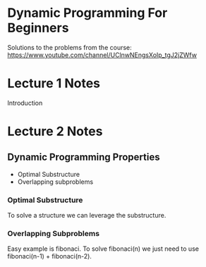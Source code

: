 # Dynamic Programming For Beginners

Solutions to the problems from the course: https://www.youtube.com/channel/UClnwNEngsXoIp_tgJ2jZWfw

# Lecture 1 Notes
Introduction

# Lecture 2 Notes
## Dynamic Programming Properties
* Optimal Substructure
* Overlapping subproblems

### Optimal Substructure
To solve a structure we can leverage the substructure.

### Overlapping Subproblems
Easy example is fibonaci. To solve fibonaci(n) we just need to use fibonaci(n-1) + fibonaci(n-2).

